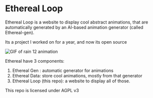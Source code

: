 # Ethereal Loop
Ethereal Loop is a website to display cool abstract animations, that are automatically generated by an AI-based animation generator (called Ethereal-gen).

Its a project I worked on for a year, and now its open source

![GIF of rain 12 animation](readme/rain12-gif.gif)

Ethereal have 3 components:
1. Ethereal Gen : automatic generator for animations
2. Ethereal Data: store cool animations, mostly from that generator
3. Ethereal Loop (this repo): a website to display all of those.


This repo is licensed under AGPL v3